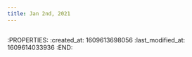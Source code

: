 ```yaml
---
title: Jan 2nd, 2021
---
```


##
:PROPERTIES:
:created_at: 1609613698056
:last_modified_at: 1609614033936
:END:
